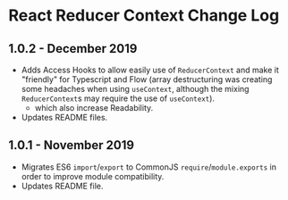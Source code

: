 # React Reducer Context Change Log

## 1.0.2 - December 2019

* Adds Access Hooks to allow easily use of `ReducerContext` and make it "friendly" for Typescript and Flow (array destructuring was creating some headaches when using `useContext`, although the mixing `ReducerContext`s may require the use of `useContext`).
  * which also increase Readability.
* Updates README files.

## 1.0.1 - November 2019

* Migrates ES6 `import`/`export` to CommonJS `require`/`module.exports` in order to improve module compatibility.
* Updates README file.
